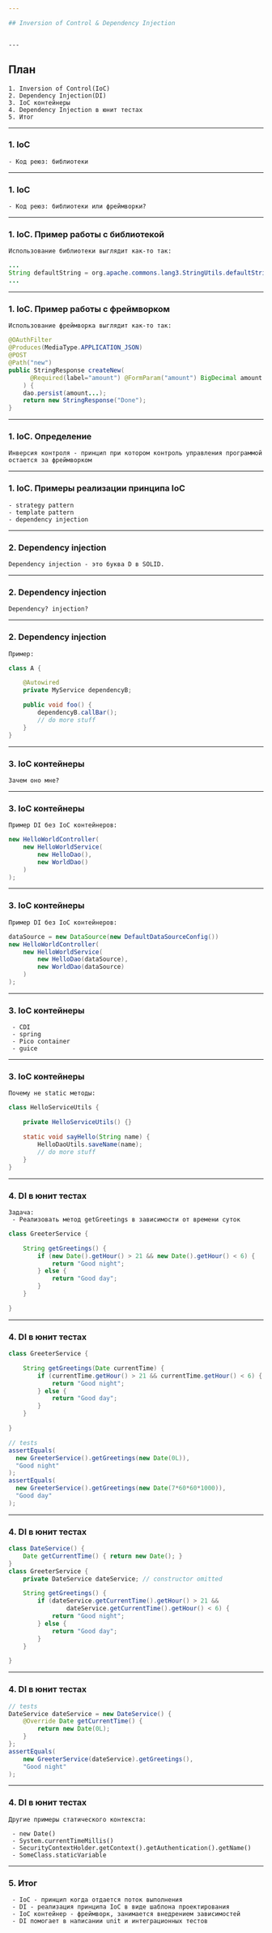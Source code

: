 ```yaml
---

## Inversion of Control & Dependency Injection

```
```

---
```


## План

```text
1. Inversion of Control(IoC)
2. Dependency Injection(DI)
3. IoC контейнеры
4. Dependency Injection в юнит тестах
5. Итог
```

---

### 1. IoC

```text
- Код реюз: библиотеки
```

---

### 1. IoC

```text
- Код реюз: библиотеки или фреймворки?
```

---

### 1. IoC. Пример работы с библиотекой

```text
Использование библиотеки выглядит как-то так:
```

```java
...
String defaultString = org.apache.commons.lang3.StringUtils.defaultString(myString, "");
...
```

---

### 1. IoC. Пример работы с фреймворком

```text
Использование фреймворка выглядит как-то так:
```

```java
@OAuthFilter
@Produces(MediaType.APPLICATION_JSON)
@POST
@Path("new")
public StringResponse createNew(
      @Required(label="amount") @FormParam("amount") BigDecimal amount
    ) {
    dao.persist(amount...);
    return new StringResponse("Done");
}
```

---

### 1. IoC. Определение

```text
Инверсия контроля - принцип при котором контроль управления программой
остается за фреймворком
```

---

### 1. IoC. Примеры реализации принципа IoC

```text
- strategy pattern
- template pattern
- dependency injection
```

---

### 2. Dependency injection

```text
Dependency injection - это буква D в SOLID.
```

---

### 2. Dependency injection

```text
Dependency? injection?
```

---

### 2. Dependency injection

```text
Пример:
```
```java
class A {

    @Autowired
    private MyService dependencyB;

    public void foo() {
        dependencyB.callBar();
        // do more stuff
    }
}
```
---

### 3. IoC контейнеры

```text
Зачем оно мне?
```

---

### 3. IoC контейнеры

```text
Пример DI без IoC контейнеров:
```
```java
new HelloWorldController(
    new HelloWorldService(
        new HelloDao(),
        new WorldDao()
    )
);
```
---

### 3. IoC контейнеры

```text
Пример DI без IoC контейнеров:
```
```java
dataSource = new DataSource(new DefaultDataSourceConfig())
new HelloWorldController(
    new HelloWorldService(
        new HelloDao(dataSource),
        new WorldDao(dataSource)
    )
);
```

---

### 3. IoC контейнеры

```text
 - CDI
 - spring
 - Pico container
 - guice

```

---

### 3. IoC контейнеры

```text
Почему не static методы:
```

```java
class HelloServiceUtils {

    private HelloServiceUtils() {}

    static void sayHello(String name) {
        HelloDaoUtils.saveName(name);
        // do more stuff
    }
}
```

---

### 4. DI в юнит тестах

```text
Задача:
 - Реализовать метод getGreetings в зависимости от времени суток
```

```java
class GreeterService {

    String getGreetings() {
        if (new Date().getHour() > 21 && new Date().getHour() < 6) {
            return "Good night";
        } else {
            return "Good day";
        }
    }

}
```

---

### 4. DI в юнит тестах

```java
class GreeterService {

    String getGreetings(Date currentTime) {
        if (currentTime.getHour() > 21 && currentTime.getHour() < 6) {
            return "Good night";
        } else {
            return "Good day";
        }
    }

}

// tests
assertEquals(
  new GreeterService().getGreetings(new Date(0L)),
  "Good night"
);
assertEquals(
  new GreeterService().getGreetings(new Date(7*60*60*1000)),
  "Good day"
);
```

---

### 4. DI в юнит тестах

```java
class DateService() {
    Date getCurrentTime() { return new Date(); }
}
class GreeterService {
    private DateService dateService; // constructor omitted

    String getGreetings() {
        if (dateService.getCurrentTime().getHour() > 21 &&
                dateService.getCurrentTime().getHour() < 6) {
            return "Good night";
        } else {
            return "Good day";
        }
    }

}

```

---

### 4. DI в юнит тестах

```java
// tests
DateService dateService = new DateService() {
    @Override Date getCurrentTime() {
        return new Date(0L);
    }
};
assertEquals(
    new GreeterService(dateService).getGreetings(),
    "Good night"
);

```

---

### 4. DI в юнит тестах

```text
Другие примеры статического контекста:

 - new Date()
 - System.currentTimeMillis()
 - SecurityContextHolder.getContext().getAuthentication().getName()
 - SomeClass.staticVariable

```

---

### 5. Итог

```text
 - IoC - принцип когда отдается поток выполнения
 - DI - реализация принципа IoC в виде шаблона проектирования
 - IoC контейнер - фреймворк, занимается внедрением зависимостей
 - DI помогает в написании unit и интеграционных тестов

```
